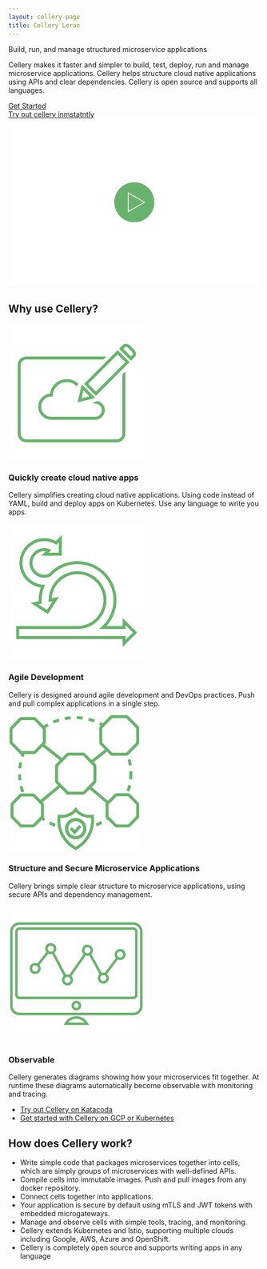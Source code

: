 ```yaml
---
layout: cellery-page
title: Cellery Leran
---
```

<div class="row cCellery-io-White-row cCelleryIntro" style="padding-top:0;">
   <div class="container">
   <div class="col-xs-12 col-sm-12 col-md-12 col-lg-12 cCellery-io-Home-Tag">
   <div>
               <p class="cMainParagraph">Build, run, and manage structured microservice applications</p>
            </div>
    </div>
      <div class="col-xs-12 col-sm-16 col-md-6 col-lg-6 cCellery-io-Home-Left-col">
         <div class="col-xs-12 col-sm-12 col-md-12 col-lg-12 cCellery-io-Home-main-content-wraper">
            <div class="col-xs-12 col-sm-12 col-md-12 col-lg-12 cCellery-io-Home-main-instructions cLeft-pading-none">
               <p>Cellery makes it faster and simpler to build, test, deploy, run and manage microservice applications. Cellery helps structure cloud native applications using APIs and clear dependencies. Cellery is open source and supports all languages.</p>
            </div>
            <!-- <p><a class="cGreenLink" href="/philosophy">LEARN MORE ></a></p> -->
            <div class="cHomeButtonContainer">
               <a class="cCellery-io-Home-main-download-button" href="downloads">Get Started</a>
            </div>
            <!-- <p class="cCellery-io-Home-OS">Distributions available </br>for Linux, OS X and Windows</p> -->
            <!-- <hr class="cHr"> -->
         </div>
      </div>
      <div class="col-xs-12 col-sm-16 col-md-6 col-lg-6 cCellery-io-Home-Right-col cCellery-io-Home-widget">
      <a class="cTry" href="">Try out cellery inmstatntly</a>
         <div class="cVideoConatiner cBorderGray">
            <img src="/img/play.svg"/>
         </div>
      </div>
   </div>
</div>
<div class="row cCellery-io-Gray-row ">
   <div class="container">
      <div class="col-xs-12 col-sm-12 col-md-12 col-lg-12  cCelleryBoxHomeContainer">
         <div class="col-xs-12 col-sm-12 col-md-12 col-lg-12">
            <h2>Why use Cellery?</h2>
         </div>
         <div class="col-xs-12 col-sm-12 col-md-3 col-lg-3" >
            <div class="cCelleryBoxHome">
            <div class="cCelleryBoxImg">
               <img src="/img/create-cloud.svg"/>
              </div>
               <h3>Quickly create cloud native apps</h3>
               <p>Cellery simplifies creating cloud native applications. Using code instead of YAML, build and deploy apps on Kubernetes. Use any language to write you apps.</p>
            </div>
         </div>
         <div class="col-xs-12 col-sm-12 col-md-3 col-lg-3 " >
            <div class="cCelleryBoxHome">
               <div class="cCelleryBoxImg">
               <img src="/img/agile-dev.svg"/>
               </div>
               <h3 class="cOneline">Agile Development</h3>
               <p>Cellery is designed  around agile development and DevOps practices. Push and pull complex applications in a single step.</p>
            </div>
         </div>
         <div class="col-xs-12 col-sm-12 col-md-3 col-lg-3 " >
            <div class="cCelleryBoxHome">
               <div class="cCelleryBoxImg">
               <img src="/img/structure-secure.svg"/>
               </div>
               <h3>Structure and Secure Microservice Applications</h3>
               <p>Cellery brings simple clear structure to microservice applications, using secure APIs and dependency management.</p>
            </div>
         </div>
         <div class="col-xs-12 col-sm-12 col-md-3 col-lg-3 " >
            <div class="cCelleryBoxHome">
               <div class="cCelleryBoxImg">
             <img src="/img/observable.svg"/>
               </div>
               <h3 class="cOneline">Observable</h3>
               <p>Cellery generates diagrams showing how your microservices fit together. At runtime these diagrams automatically become observable with monitoring and tracing.</p>
            </div>
         </div>
         <div class="col-xs-12 col-sm-12 col-md-6 col-lg-6 cCelleryLinksomeContainer">
            <ul>
               <li>
                  <a href="">Try out Cellery on Katacoda</a>
               </li>
               <li>
                  <a href="">Get started with Cellery on GCP or Kubernetes</a>
               </li>
        </ul>
         </div>
      </div>
      <div class=""></div>
   </div>
</div>

<div class="row cCellery-io-White-row">
   <div class="container">
   <div class="col-xs-12 col-sm-12 col-md-12 col-lg-12">
   <h2>How does Cellery work?</h2>
   </div>
   <div class="col-xs-12 col-sm-12 col-md-12 col-lg-12 cListContainerHome">
   <ul>
  <li> Write simple code that packages microservices together into cells, which are simply groups of microservices with well-defined APIs.</li>
  <li>Compile cells into immutable images. Push and pull images from any docker repository.</li>
  <li>Connect cells together into applications.</li>
  <li>Your application is secure by default using mTLS and JWT tokens with embedded microgateways.</li>
  <li>Manage and observe cells with simple tools, tracing, and monitoring.</li>
  <li>Cellery extends Kubernetes and Istio, supporting multiple clouds including Google, AWS, Azure and OpenShift.</li>
  <li>Cellery is completely open source and supports writing apps in any language</li>
   </ul>
   </div>
   <!-- <div class="col-xs-12 col-sm-12 col-md-12 col-lg-12 cDaigramContainerHome">
<div class="cDiagramPart1"  data-aos="fade-right">
   <img src="/img/diagram3.png"/>
   </div>
    <div class="cDiagramPart2"  data-aos="fade-right">
    <img src="/img/diagram3.png"/>
    </div>
     <div class="cDiagramPart3" data-aos="fade-right">
     <img src="/img/diagram3.png"/>
     </div>
   </div>-->


   </div>
</div>
